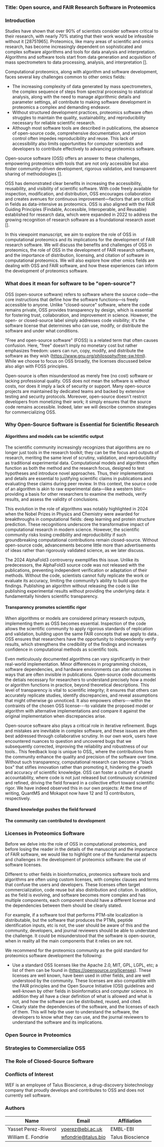 ### Title: Open source, and FAIR Research Software in Proteomics

### Introduction

Studies have shown that over 90% of scientists consider software critical to their research, with nearly 70% stating that their work would be infeasible without it [28751965]. Proteomics, like many areas of scientific and omics research, has become increasingly dependent on sophisticated and complex software algorithms and tools for data analysis and interpretation. Algorithms and software tools start from data generation and acquisition of mass spectrometers to data processing, analysis, and interpretation []. 

Computational proteomics, along with algorithm and software development, faces several key challenges common to other omics fields:

- The increasing complexity of data generated by mass spectrometers, the complex sequence of steps from spectral processing to statistical analysis, along with the need to manage algorithmic details and parameter settings, all contribute to making software development in proteomics a complex and demanding endeavor.
- Without structured development practices, proteomics software often struggles to maintain the quality, sustainability, and reproducibility necessary for reliable scientific research.
- Although most software tools are described in publications, the absence of open-source code, comprehensive documentation, and version control often impedes reproducibility and reuse. This lack of accessibility also limits opportunities for computer scientists and developers to contribute effectively to advancing proteomics software.

Open-source software (OSS) offers an answer to these challenges, empowering proteomics with tools that are not only accessible but also foster community-driven development, rigorous validation, and transparent sharing of methodologies [].

OSS has demonstrated clear benefits in increasing the accessibility, reusability, and visibility of scientific software. With code freely available for inspection, modification, and distribution, OSS encourages collaboration and creates avenues for continuous improvement—factors that are critical in fields as data-intensive as proteomics. OSS is also aligned with the FAIR Guiding Principles (Findable, Accessible, Interoperable, and Reusable) established for research data, which were expanded in 2022 to address the growing recognition of research software as a foundational research asset [].

In this viewpoint manuscript, we aim to explore the role of OSS in computational proteomics and its implications for the development of FAIR research software. We will discuss the benefits and challenges of OSS in proteomics, the role of OSS in the development of FAIR research software, and the importance of distribution, licensing, and citation of software in computational proteomics. We will also explore how other omics fields are dealing with OSS and FAIR software, and how these experiences can inform the development of proteomics software.

### What does it mean for software to be "open-source"? 

OSS (open-source software) refers to software where the source code—the core instructions that define how the software functions—is freely accessible to anyone. Unlike "closed-source" software, where the code remains private, OSS provides transparency by design, which is essential for fostering trust, collaboration, and improvement in science. However, the open- or closed-source label simply addresses code visibility; it's the software license that determines who can use, modify, or distribute the software and under what conditions.

"Free and open-source software" (FOSS) is a related term that often causes confusion. Here, "free" doesn’t imply no monetary cost but rather emphasizes freedom: users can run, copy, modify, and distribute the software as they wish (https://www.gnu.org/philosophy/free-sw.html). While we choose to focus on OSS broadly, the licenses discussed below also align with FOSS principles.

Open-source is often misunderstood as merely free (no cost) software or lacking professional quality. OSS does not mean the software is without costs, nor does it imply a lack of security or support. Many open-source projects are maintained by dedicated teams and backed by extensive testing and security protocols. Moreover, open-source doesn't restrict developers from monetizing their work; it simply ensures that the source code remains accessible. Indeed, later we will describe common strategies for commercializing OSS.

### Why Open-Source Software is Essential for Scientific Research

#### Algorithms and models can be scientific output

The scientific community increasingly recognizes that algorithms are no longer just tools in the research toolkit; they can be the focus and outputs of research, meriting the same level of scrutiny, validation, and reproducibility as traditional experimental data. 
Computational models and algorithms often function as both the method and the research focus, designed to test hypotheses and introduce novel approaches. Thus, their implementations and details are essential to justifying scientific claims in publications and evaluating these claims during peer review. In this context, the source code of an algorithm is akin to raw experimental data—like a western blot—providing a basis for other researchers to examine the methods, verify results, and assess the validity of conclusions.

This evolution in the role of algorithms was notably highlighted in 2024 when the Nobel Prizes in Physics and Chemistry were awarded for breakthroughs in computational fields: deep learning and protein structure prediction. These recognitions underscore the transformative impact of computational research in modern science. However, the scientific community risks losing credibility and reproducibility if such groundbreaking computational contributions remain closed-source. Without open-source code, advancements become little more than advertisements of ideas rather than rigorously validated science, as we later discuss.

The 2024 AlphaFold3 controversy exemplifies this issue. Unlike its predecessors, the AlphaFold3 source code was not released with the publications, preventing independent verification or adaptation of their methods. Without the code, scientists cannot fully replicate the work or evaluate its accuracy, limiting the community’s ability to build upon the findings. Publishing an algorithm without releasing the code is like publishing experimental results without providing the underlying data: it fundamentally hinders scientific transparency.

#### Transparency promotes scientific rigor

When algorithms or models are considered primary research outputs, implementing them as OSS becomes essential. Inspection of the code allows the scientific community to apply rigorous standards of replication and validation, building upon the same FAIR concepts that we apply to data.. OSS ensures that researchers have the opportunity to independently verify results, which strengthens the credibility of the findings and increases confidence in computational methods as scientific tools.

Even meticulously documented algorithms can vary significantly in their real-world implementation. Minor differences in programming choices, software dependencies, and hardware environments can alter outcomes in ways that are often invisible in publications. Open-source code documents the detials necessary for researchers to understand precisely how a model or algorithm functions in practice, beyond theoretical descriptions. This level of transparency is vital to scientific integrity; it ensures that others can accurately replicate studies, identify discrepancies, and reveal assumptions that might otherwise go unnoticed. It also empowers others---within the contraints of the chosen OSS license---to validate the proposed model or algorithm with alternative implementations and compare it against the original implementation when discrepancies arise.

Open-source software also plays a critical role in iterative refinement. Bugs and mistakes are inevitable in complex software, and these issues are often best addressed through collaborative scrutiny. In our own work, users have encountered nuances to question and uncovered bugs that we subsequently corrected, improving the reliability and robustness of our tools.. This feedback loop is unique to OSS,, where the contributions from the community enhance the quality and precision of the software over time. Without such transparency, computational research can become a "black box" that stifles innovation rather than promoting it, hindering the growth and accuracy of scientific knowledge. OSS can foster a culture of shared accountability, where code is not just released but continuously scrutinized and refined, driving the field forward in a collective effort toward scientific rigor. We have indeed observed this in our own projects: At the time of writing, QuantMS and Mokapot now have 12 and 13 contributors, respectively.

#### Shared knowledge pushes the field forward

#### The community can contributed to development

### Licenses in Proteomics Software

Before we delve into the role of OSS in computational proteomics, and before losing the reader in the details of the manuscript and the importance of FAIR software, we would like to highlight one of the fundamental aspects and challenges in the development of proteomics software: the use of software licenses.

Different to other fields in bioinformatics, proteomics software tools and algorithms are often using custom licenses, with complex clauses and terms that confuse the users and developers. These licenses often target commercialization, code reuse but also distribution and citation. In addition, as the field is evolving, and software becomes more complex and has multiple components, each component should have a different license and the dependencies between them should be clearly stated. 

For example, if a software tool that performs PTM-site localization is distributable, but the software that produces the PTMs, peptide identification inputs, etc is not, the user should be aware of this and the community, developers, and journal reviewers should be able to understand the challenge. It could be misunderstood that the software is open-source, when in reality all the main components that it relies on are not. 

We recommend for the proteomics community as the gold standard for proteomics software development the following: 

- Use a standard OSS licenses like the Apache 2.0, MIT, GPL, LGPL, etc; a list of them can be found in (https://opensource.org/licenses). These licenses are well known, have been used in other fields, and are well understood by the community. These licenses are also compatible with the FAIR principles and the Open Source Initiative (OSI) guidelines and well-known by other fields in bioinformatics and computer science. In addition they all have a clear definition of what is allowed and what is not, and how the software can be distributed, reused, and cited.
- Clearly state the dependencies of the software, and the licenses of each of them. This will help the user to understand the software, the developers to know what they can use, and the journal reviewers to understand the software and its implications.

### Open Source in Proteomics

### Strategies to Commercialize OSS

### The Role of Closed-Source Software

### Conflicts of Interest

WEF is an employee of Talus Bioscience, a drug-discovery biotechnology company that proudly develops and contributes to OSS and does not currently sell software.

### Authors

| Name | Email | Affiliation |
|------|-------|-------------|
|Yasset Perez-Riverol | yperez@ebi.ac.uk | EMBL-EBI |
|William E. Fondrie | wfondrie@talus.bio | Talus Bioscience |
